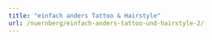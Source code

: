 ```yaml
---
title: "einfach anders Tattoo & Hairstyle"
url: /nuernberg/einfach-anders-tattoo-und-hairstyle-2/
---
```

